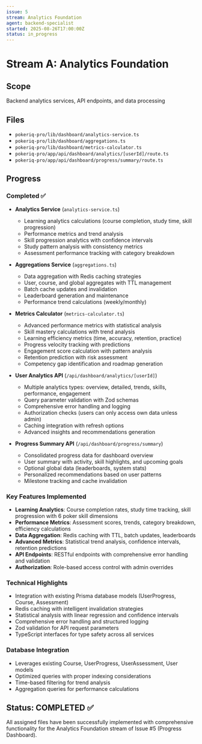 ```yaml
---
issue: 5
stream: Analytics Foundation
agent: backend-specialist
started: 2025-08-26T17:00:00Z
status: in_progress
---
```


# Stream A: Analytics Foundation

## Scope
Backend analytics services, API endpoints, and data processing

## Files
- `pokeriq-pro/lib/dashboard/analytics-service.ts`
- `pokeriq-pro/lib/dashboard/aggregations.ts`
- `pokeriq-pro/lib/dashboard/metrics-calculator.ts`
- `pokeriq-pro/app/api/dashboard/analytics/[userId]/route.ts`
- `pokeriq-pro/app/api/dashboard/progress/summary/route.ts`

## Progress

### Completed ✅
- **Analytics Service** (`analytics-service.ts`)
  - Learning analytics calculations (course completion, study time, skill progression)
  - Performance metrics and trend analysis 
  - Skill progression analytics with confidence intervals
  - Study pattern analysis with consistency metrics
  - Assessment performance tracking with category breakdown

- **Aggregations Service** (`aggregations.ts`) 
  - Data aggregation with Redis caching strategies
  - User, course, and global aggregates with TTL management
  - Batch cache updates and invalidation
  - Leaderboard generation and maintenance
  - Performance trend calculations (weekly/monthly)

- **Metrics Calculator** (`metrics-calculator.ts`)
  - Advanced performance metrics with statistical analysis
  - Skill mastery calculations with trend analysis
  - Learning efficiency metrics (time, accuracy, retention, practice)
  - Progress velocity tracking with predictions
  - Engagement score calculation with pattern analysis
  - Retention prediction with risk assessment
  - Competency gap identification and roadmap generation

- **User Analytics API** (`/api/dashboard/analytics/[userId]`)
  - Multiple analytics types: overview, detailed, trends, skills, performance, engagement
  - Query parameter validation with Zod schemas
  - Comprehensive error handling and logging
  - Authorization checks (users can only access own data unless admin)
  - Caching integration with refresh options
  - Advanced insights and recommendations generation

- **Progress Summary API** (`/api/dashboard/progress/summary`)
  - Consolidated progress data for dashboard overview
  - User summary with activity, skill highlights, and upcoming goals
  - Optional global data (leaderboards, system stats)
  - Personalized recommendations based on user patterns
  - Milestone tracking and cache invalidation

### Key Features Implemented
- **Learning Analytics**: Course completion rates, study time tracking, skill progression with 6 poker skill dimensions
- **Performance Metrics**: Assessment scores, trends, category breakdown, efficiency calculations
- **Data Aggregation**: Redis caching with TTL, batch updates, leaderboards
- **Advanced Metrics**: Statistical trend analysis, confidence intervals, retention predictions
- **API Endpoints**: RESTful endpoints with comprehensive error handling and validation
- **Authorization**: Role-based access control with admin overrides

### Technical Highlights
- Integration with existing Prisma database models (UserProgress, Course, Assessment)
- Redis caching with intelligent invalidation strategies
- Statistical analysis with linear regression and confidence intervals
- Comprehensive error handling and structured logging
- Zod validation for API request parameters
- TypeScript interfaces for type safety across all services

### Database Integration
- Leverages existing Course, UserProgress, UserAssessment, User models
- Optimized queries with proper indexing considerations
- Time-based filtering for trend analysis
- Aggregation queries for performance calculations

## Status: COMPLETED ✅

All assigned files have been successfully implemented with comprehensive functionality for the Analytics Foundation stream of Issue #5 (Progress Dashboard).